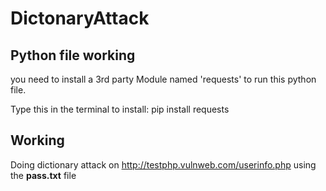 # DictonaryAttack

## Python file working
you need to install a 3rd party Module named 'requests' to run this python file.

Type this in the terminal to install:
pip install requests 

## Working
Doing dictionary attack on http://testphp.vulnweb.com/userinfo.php using the <b>pass.txt</b> file
